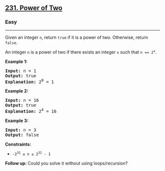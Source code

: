 <h2><a href="https://leetcode.com/problems/power-of-two/">231. Power of Two</a></h2>
<h3>Easy</h3>
<hr>
<div>
<p>Given an integer <code>n</code>, return <code>true</code> if it is a power of two. Otherwise, return <code>false</code>.</p>

<p>An integer <code>n</code> is a power of two if there exists an integer <code>x</code> such that <code>n == 2<sup>x</sup></code>.</p>

<p><strong class="example">Example 1:</strong></p>
<pre><strong>Input:</strong> n = 1
<strong>Output:</strong> true
<strong>Explanation:</strong> 2<sup>0</sup> = 1
</pre>

<p><strong class="example">Example 2:</strong></p>
<pre><strong>Input:</strong> n = 16
<strong>Output:</strong> true
<strong>Explanation:</strong> 2<sup>4</sup> = 16
</pre>

<p><strong class="example">Example 3:</strong></p>
<pre><strong>Input:</strong> n = 3
<strong>Output:</strong> false
</pre>

<p><strong>Constraints:</strong></p>
<ul>
  <li><code>-2<sup>31</sup> &le; n &le; 2<sup>31</sup> - 1</code></li>
</ul>

<p><strong>Follow up:</strong> Could you solve it without using loops/recursion?</p>
</div>
